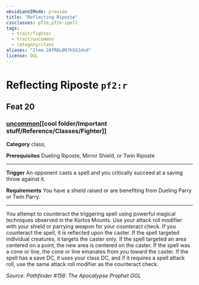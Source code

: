 ```yaml
---
obsidianUIMode: preview
title: "Reflecting Riposte"
cssclasses: pf2e,pf2e-spell
tags:
  - trait/fighter
  - trait/uncommon
  - category/class
aliases: "Item.2AfR8L8R7h5GJdnd"
license: OGL
---
```

# Reflecting Riposte `pf2:r`
## Feat 20
### [uncommon](cool%20folder/Important%20stuff/Bestiary/zz_traits/uncommon.md "Uncommon Rarity Trait")[[cool folder/Important stuff/Reference/Classes/Fighter]]

**Category** class; 



**Prerequisites** Dueling Riposte, Mirror Shield, or Twin Riposte
* * *
**Trigger** An opponent casts a spell and you critically succeed at a saving throw against it.

**Requirements** You have a shield raised or are benefiting from Dueling Parry or Twin Parry.

* * *

You attempt to counteract the triggering spell using powerful magical techniques observed in the Kortos Mounts. Use your attack roll modifier with your shield or parrying weapon for your counteract check. If you counteract the spell, it is reflected upon the caster. If the spell targeted individual creatures, it targets the caster only. If the spell targeted an area centered on a point, the new area is centered on the caster. If the spell was a cone or line, the cone or line emanates from you toward the caster. If the spell has a save DC, it uses your class DC, and if it requires a spell attack roll, use the same attack roll modifier as the counteract check.

*Source: Pathfinder #156: The Apocalypse Prophet*
*OGL*